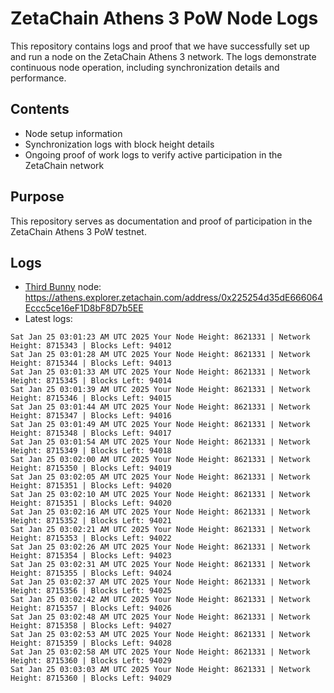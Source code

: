 # ZetaChain Athens 3 PoW Node Logs
This repository contains logs and proof that we have successfully set up and run a node on the ZetaChain Athens 3 network. The logs demonstrate continuous node operation, including synchronization details and performance.

## Contents
- Node setup information
- Synchronization logs with block height details
- Ongoing proof of work logs to verify active participation in the ZetaChain network

## Purpose
This repository serves as documentation and proof of participation in the ZetaChain Athens 3 PoW testnet.

## Logs

- [Third Bunny](https://thirdbunny.xyz/) node: https://athens.explorer.zetachain.com/address/0x225254d35dE666064Eccc5ce16eF1D8bF8D7b5EE
- Latest logs:
```
Sat Jan 25 03:01:23 AM UTC 2025 Your Node Height: 8621331 | Network Height: 8715343 | Blocks Left: 94012
Sat Jan 25 03:01:28 AM UTC 2025 Your Node Height: 8621331 | Network Height: 8715344 | Blocks Left: 94013
Sat Jan 25 03:01:33 AM UTC 2025 Your Node Height: 8621331 | Network Height: 8715345 | Blocks Left: 94014
Sat Jan 25 03:01:39 AM UTC 2025 Your Node Height: 8621331 | Network Height: 8715346 | Blocks Left: 94015
Sat Jan 25 03:01:44 AM UTC 2025 Your Node Height: 8621331 | Network Height: 8715347 | Blocks Left: 94016
Sat Jan 25 03:01:49 AM UTC 2025 Your Node Height: 8621331 | Network Height: 8715348 | Blocks Left: 94017
Sat Jan 25 03:01:54 AM UTC 2025 Your Node Height: 8621331 | Network Height: 8715349 | Blocks Left: 94018
Sat Jan 25 03:02:00 AM UTC 2025 Your Node Height: 8621331 | Network Height: 8715350 | Blocks Left: 94019
Sat Jan 25 03:02:05 AM UTC 2025 Your Node Height: 8621331 | Network Height: 8715351 | Blocks Left: 94020
Sat Jan 25 03:02:10 AM UTC 2025 Your Node Height: 8621331 | Network Height: 8715351 | Blocks Left: 94020
Sat Jan 25 03:02:16 AM UTC 2025 Your Node Height: 8621331 | Network Height: 8715352 | Blocks Left: 94021
Sat Jan 25 03:02:21 AM UTC 2025 Your Node Height: 8621331 | Network Height: 8715353 | Blocks Left: 94022
Sat Jan 25 03:02:26 AM UTC 2025 Your Node Height: 8621331 | Network Height: 8715354 | Blocks Left: 94023
Sat Jan 25 03:02:31 AM UTC 2025 Your Node Height: 8621331 | Network Height: 8715355 | Blocks Left: 94024
Sat Jan 25 03:02:37 AM UTC 2025 Your Node Height: 8621331 | Network Height: 8715356 | Blocks Left: 94025
Sat Jan 25 03:02:42 AM UTC 2025 Your Node Height: 8621331 | Network Height: 8715357 | Blocks Left: 94026
Sat Jan 25 03:02:48 AM UTC 2025 Your Node Height: 8621331 | Network Height: 8715358 | Blocks Left: 94027
Sat Jan 25 03:02:53 AM UTC 2025 Your Node Height: 8621331 | Network Height: 8715359 | Blocks Left: 94028
Sat Jan 25 03:02:58 AM UTC 2025 Your Node Height: 8621331 | Network Height: 8715360 | Blocks Left: 94029
Sat Jan 25 03:03:03 AM UTC 2025 Your Node Height: 8621331 | Network Height: 8715360 | Blocks Left: 94029
```
